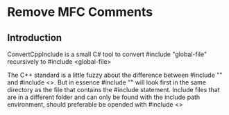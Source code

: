 ﻿# Remove MFC Comments

## Introduction

ConvertCppInclude is a small C# tool to convert #include "global-file" recursively to #include \<global-file>

The C++ standard is a little fuzzy about the difference between #include "" and #include \<>. But in essence
\#include "" will look first in the same directory as the file that contains the #include statement.
Include files that are in a different folder and can only be found with the include path environment, should preferable be
opended with #include \<>